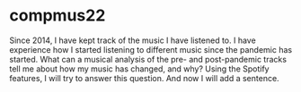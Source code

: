 # compmus22

Since 2014, I have kept track of the music I have listened to. I have experience how I started listening to different music since the pandemic has started. What can a musical analysis of the pre- and post-pandemic tracks tell me about how my music has changed, and why? Using the Spotify features, I will try to answer this question. And now I will add a sentence. 
